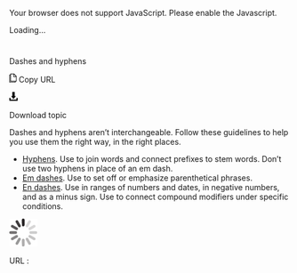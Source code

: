 ﻿Your browser does not support JavaScript. Please enable the Javascript.

Loading...

# 

Dashes and hyphens

![Copy URL](media/index/Copy.png)
Copy URL

![Download](media/index/Download.png)

Download topic

Dashes and hyphens aren’t interchangeable. Follow these guidelines to help you use them the right way, in the right places.

  - [Hyphens](https://worldready.cloudapp.net/Styleguide/Read?id=2700&topicid=28765). Use to join words and connect prefixes to stem words. Don’t use two hyphens in place of an em dash.
  - [Em dashes](https://worldready.cloudapp.net/Styleguide/Read?id=2700&topicid=28766). Use to set off or emphasize parenthetical phrases.
  - [En dashes](https://worldready.cloudapp.net/Styleguide/Read?id=2700&topicid=28767).
    Use in ranges of numbers and dates, in negative numbers, and as a minus
    sign. Use to connect compound modifiers under specific conditions.

![In progress](media/index/activity-large.gif)

URL :
